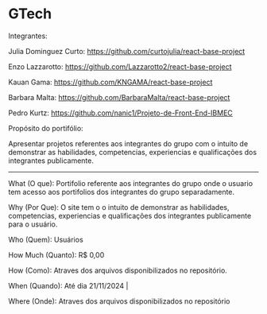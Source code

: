 # GTech

Integrantes:

Julia Dominguez Curto: https://github.com/curtojulia/react-base-project

Enzo Lazzarotto: https://github.com/Lazzarotto2/react-base-project

Kauan Gama: https://github.com/KNGAMA/react-base-project

Barbara Malta: https://github.com/BarbaraMalta/react-base-project

Pedro Kurtz: https://github.com/nanic1/Projeto-de-Front-End-IBMEC

Propósito do portifólio:

Apresentar projetos referentes aos integrantes do grupo com o intuito de demonstrar as habilidades, competencias, experiencias e qualificações dos integrantes publicamente.

---------------------------------------------------------------------------------------------------------------------------------------------------------------------

What (O que): Portifolio referente aos integrantes do grupo onde o usuario tem acesso aos portifolios dos integrantes do grupo separadamente.

Why (Por Que): O site tem o o intuito de demonstrar as habilidades, competencias, experiencias e qualificações dos integrantes publicamente para o usuário.

Who (Quem): Usuários 

How Much (Quanto): R$ 0,00

How (Como): Atraves dos arquivos disponibilizados no repositório.

When (Quando): Até dia 21/11/2024 | 

Where (Onde): Atraves dos arquivos disponibilizados no repositório
